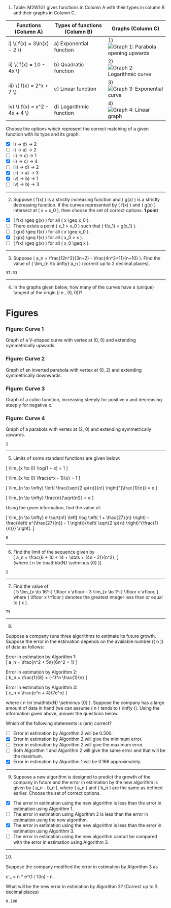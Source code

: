 1) Table: M2W1G1 gives functions in Column A with their types in column B and their graphs in Column C.  

<table>
  <thead>
    <tr>
      <th>Functions (Column A)</th>
      <th>Types of functions (Column B)</th>
      <th>Graphs (Column C)</th>
    </tr>
  </thead>
  <tbody>
    <tr>
      <td>i) \( f(x) = 3\ln(x) - 2 \)</td>
      <td>a) Exponential function</td>
      <td>1)  
        <br>
        <img src="![image](https://github.com/user-attachments/assets/534d4434-7f39-4ac9-b0b7-78fccb4eabeb)
" alt="Graph 1: Parabola opening upwards">
      </td>
    </tr>
    <tr>
      <td>ii) \( f(x) = 10 - 4x \)</td>
      <td>b) Quadratic function</td>
      <td>2)  
        <br>
        <img src="graph2.png" alt="Graph 2: Logarithmic curve">
      </td>
    </tr>
    <tr>
      <td>iii) \( f(x) = 2^x + 7 \)</td>
      <td>c) Linear function</td>
      <td>3)  
        <br>
        <img src="graph3.png" alt="Graph 3: Exponential curve">
      </td>
    </tr>
    <tr>
      <td>iv) \( f(x) = x^2 - 4x + 4 \)</td>
      <td>d) Logarithmic function</td>
      <td>4)  
        <br>
        <img src="graph4.png" alt="Graph 4: Linear graph">
      </td>
    </tr>
  </tbody>
</table>

Choose the options which represent the correct matching of a given function with its type and its graph.

- [x] i) → d) → 2  
- [ ] i) → a) → 2  
- [ ] ii) → c) → 1  
- [x] ii) → c) → 4  
- [ ] iii) → d) → 2  
- [x] iii) → a) → 3   
- [x] iv) → b) → 1
- [ ] iv) → b) → 3

---

2) Suppose \( f(x) \) is a strictly increasing function and \( g(x) \) is a strictly decreasing function. If the curves represented by \( f(x) \) and \( g(x) \) intersect at \( x = x_0 \), then choose the set of correct options. **1 point**

- [x] \( f(x) \geq g(x) \) for all \( x \geq x_0 \).  
- [ ] There exists a point \( x_1 > x_0 \) such that \( f(x_1) = g(x_1) \).  
- [ ] \( g(x) \geq f(x) \) for all \( x \geq x_0 \).  
- [x] \( g(x) \geq f(x) \) for all \( x_0 > x \).  
- [ ] \( f(x) \geq g(x) \) for all \( x_0 \geq x \).  

---

3) Suppose \( a_n = \frac{12n^2}{3n+2} - \frac{4n^2+11}{n+10} \). Find the value of \( \lim_{n \to \infty} a_n \) (correct up to 2 decimal places).  
```
37.33
```
---

4) In the graphs given below, how many of the curves have a (unique) tangent at the origin (i.e., (0, 0))?  

# Figures

### Figure: Curve 1
Graph of a V-shaped curve with vertex at (0, 0) and extending symmetrically upwards.

### Figure: Curve 2
Graph of an inverted parabola with vertex at (0, 2) and extending symmetrically downwards.

### Figure: Curve 3
Graph of a cubic function, increasing steeply for positive x and decreasing steeply for negative x.

### Figure: Curve 4
Graph of a parabola with vertex at (2, 0) and extending symmetrically upwards.
```
2
```

---

5) Limits of some standard functions are given below:

\[
\lim_{x \to 0} \log(1 + x) = 1
\]

\[
\lim_{x \to 0} \frac{e^x - 1}{x} = 1
\]

\[
\lim_{n \to \infty} \left( \frac{\sqrt{2 \pi n}}{n!} \right)^{\frac{1}{n}} = e
\]

\[
\lim_{n \to \infty} \frac{n}{\sqrt{n!}} = e
\]

Using the given information, find the value of:

\[
\lim_{n \to \infty} e \sqrt{n!} \left[ \log \left( 1 + \frac{27}{n} \right) - \frac{\left( e^{\frac{27}{n}} - 1 \right)}{\left( \sqrt{2 \pi n} \right)^{\frac{1}{n}}} \right].
\]
```
0
```
---

6) Find the limit of the sequence given by  
\[ a_n = \frac{6 + 10 + 14 + \dots + (4n - 2)}{n^2}, \]  
(where \( n \in \mathbb{N} \setminus \{0\} \)).  
```
2
```
---

7) Find the value of  
\[ 5 \lim_{x \to 16^-} \lfloor x \rfloor - 3 \lim_{x \to 1^-} \lfloor x \rfloor, \]  
where \( \lfloor x \rfloor \) denotes the greatest integer less than or equal to \( x \).  
```
75
```
---

8)
Suppose a company runs three algorithms to estimate its future growth. Suppose the error in the estimation depends on the available number (\( n \)) of data as follows:  

Error in estimation by Algorithm 1:  
\[ a_n = \frac{n^2 + 5n}{6n^2 + 1} \]  

Error in estimation by Algorithm 2:  
\[ b_n = \frac{1}{8} + (-1)^n \frac{1}{n} \]  

Error in estimation by Algorithm 3:  
\[ c_n = \frac{e^n + 4}{7e^n} \]  

where \( n \in \mathbb{N} \setminus \{0\} \). Suppose the company has a large amount of data in hand (we can assume \( n \) tends to \( \infty \)). Using the information given above, answer the questions below.  

Which of the following statements is (are) correct?  

- [ ] Error in estimation by Algorithm 2 will be 0.500.  
- [x] Error in estimation by Algorithm 2 will give the minimum error.  
- [ ] Error in estimation by Algorithm 2 will give the maximum error.  
- [ ] Both Algorithm 1 and Algorithm 2 will give the same error and that will be the maximum.  
- [x] Error in estimation by Algorithm 1 will be 0.166 approximately.  

---

9) Suppose a new algorithm is designed to predict the growth of the company in future and the error in estimation by the new algorithm is given by \( a_n - b_n \), where \( a_n \) and \( b_n \) are the same as defined earlier. Choose the set of correct options.  

- [X] The error in estimation using the new algorithm is less than the error in estimation using Algorithm 1.  
- [ ] The error in estimation using Algorithm 2 is less than the error in estimation using the new algorithm.  
- [X] The error in estimation using the new algorithm is less than the error in estimation using Algorithm 3.  
- [ ] The error in estimation using the new algorithm cannot be compared with the error in estimation using Algorithm 3.  

---

10)  
Suppose the company modified the error in estimation by Algorithm 3 as  

c'ₙ = n * e^(1 / 10n) - n.  

What will be the new error in estimation by Algorithm 3? (Correct up to 3 decimal places)  

```
0.100
```
